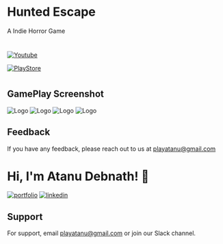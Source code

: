 # Hunted Escape

A Indie Horror Game

#
[![Youtube](https://www.freeiconspng.com/thumbs/youtube-logo-png/youtube-logo-png-transparent-image-5.png)](https://www.youtube.com/watch?v=_zQVtI-IS6k)


[![PlayStore](https://upload.wikimedia.org/wikipedia/commons/e/ee/Google_Play_logo.png)](https://play.google.com/store/apps/details?id=com.lazydogsstudio.huntedescape)
#

## GamePlay Screenshot

![Logo](https://raw.githubusercontent.com/playatanu/hunted-escape/main/Screenshot/herrorescape3..jpg)
![Logo](https://raw.githubusercontent.com/playatanu/hunted-escape/main/Screenshot/herrorescape4.jpg)
![Logo](https://raw.githubusercontent.com/playatanu/hunted-escape/main/Screenshot/herrorescape2.jpg)
![Logo](https://raw.githubusercontent.com/playatanu/hunted-escape/main/Screenshot/herrorescape1.jpg)






## Feedback

If you have any feedback, please reach out to us at playatanu@gmail.com


# Hi, I'm Atanu Debnath! 👋

[![portfolio](https://img.shields.io/badge/my_portfolio-000?style=for-the-badge&logo=ko-fi&logoColor=white)](https://playatanu.github.io/)
[![linkedin](https://img.shields.io/badge/linkedin-0A66C2?style=for-the-badge&logo=linkedin&logoColor=white)](https://www.linkedin.com/playatanu)


## Support

For support, email playatanu@gmail.com or join our Slack channel.



 
